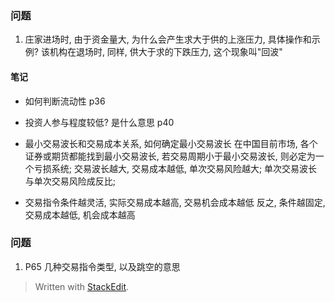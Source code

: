 ### 问题
1. 庄家进场时, 由于资金量大, 为什么会产生求大于供的上涨压力, 具体操作和示例? 该机构在退场时, 同样, 供大于求的下跌压力, 这个现象叫"回波"

#### 笔记

* 如何判断流动性
p36 

* 投资人参与程度较低? 是什么意思
p40

* 最小交易波长和交易成本关系, 如何确定最小交易波长
在中国目前市场, 各个证券或期货都能找到最小交易波长, 若交易周期小于最小交易波长, 则必定为一个亏损系统; 交易波长越大, 交易成本越低, 单次交易风险越大; 单次交易波长与单次交易风险成反比;

* 交易指令条件越灵活, 实际交易成本越高, 交易机会成本越低
反之, 条件越固定, 交易成本越低, 机会成本越高

### 问题
1. P65 几种交易指令类型, 以及跳空的意思


> Written with [StackEdit](https://stackedit.io/).
<!--stackedit_data:
eyJoaXN0b3J5IjpbNTIwOTExOTQxLDExNzM0MTQ4NTcsLTE3MT
A0NjA5MTUsLTc1NzQ3MzEwOSwtMTY2ODA1NTAzOCwxMzA5ODg4
MTU2LC00MTYyMDI4NTEsNDY1NjM3NTMyXX0=
-->